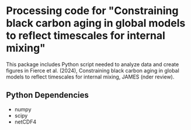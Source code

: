 # Processing code for "Constraining black carbon aging in global models to reflect timescales for internal mixing"
This package includes Python script needed to analyze data and create figures in Fierce et al. (2024), Constraining black carbon aging in global models to reflect timescales for internal mixing, JAMES (nder review).

## Python Dependencies
  * numpy
  * scipy
  * netCDF4
